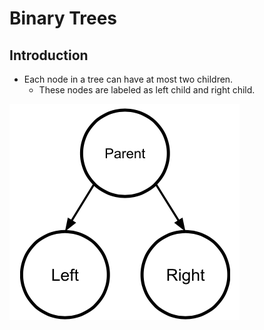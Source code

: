 # Binary Trees

## Introduction
- Each node in a tree can have at most two children.
    - These nodes are labeled as left child and right child.

![alt text](https://github.com/eyc94/Notes/blob/master/images/binary_tree.png "Image of Binary Tree")